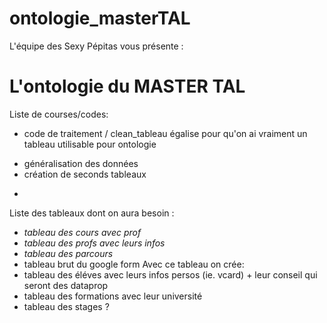 # ontologie_masterTAL
L'équipe des Sexy Pépitas vous présente : 
# L'ontologie du MASTER TAL 

Liste de courses/codes: 
- code de traitement / clean_tableau
égalise pour qu'on ai vraiment un tableau utilisable pour ontologie 
* généralisation des données 
* création de seconds tableaux 
- 


Liste des tableaux dont on aura besoin : 
- *tableau des cours avec prof*
- *tableau des profs avec leurs infos*
- *tableau des parcours*
- tableau brut du google form 
Avec ce tableau on crée: 
- tableau des éléves avec leurs infos persos (ie. vcard) + leur conseil qui seront des dataprop
- tableau des formations avec leur université
- tableau des stages ?
